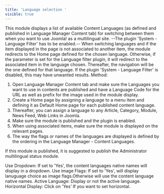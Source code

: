 ```yaml
---
title: 'Language selection '
visible: true
---
```


This module displays a list of available Content Languages (as defined and published in Language Manager Content tab) for switching between them when you want to use Joomla! as a multilingual site. 
--The plugin 'System - Language Filter' has to be enabled.--
When switching languages and if the item displayed in the page is not associated to another item, the module redirects to the Home page defined for the chosen language.
Otherwise, if the parameter is set for the Language filter plugin, it will redirect to the associated item in the language chosen. Thereafter, the navigation will be the one defined for that language. 
If the plugin 'System - Language Filter' is disabled, this may have unwanted results.
Method:
1. Open Language Manager Content tab and make sure the Languages you want to use in contents are published and have a Language Code for the URL as well as prefix for the image used in the module display.
2. Create a Home page by assigning a language to a menu item and defining it as Default Home page for each published content language. 
3. Thereafter, you can assign a language to any Article, Category, Module, News Feed, Web Links in Joomla.
4. Make sure the module is published and the plugin is enabled. 
5. When using associated items, make sure the module is displayed on the relevant pages. 
6. The way the flags or names of the languages are displayed is defined by the ordering in the Language Manager - Content Languages.

If this module is published, it is suggested to publish the Administrator multilingual status module.



Use Dropdown: If set to 'Yes', the content languages native names will display in a dropdown.
Use image Flags: If set to 'Yes', will display lanuguage choice as image flags.Otherwise will use the content language native names.
Active Language: Display or not the active language.
Horizontal Display: Click on 'Yes' If you want to set horizontal.
